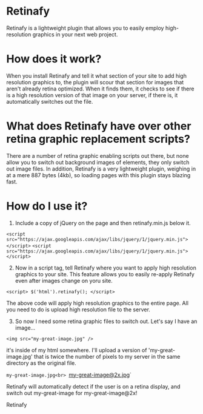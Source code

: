 Retinafy
=========

Retinafy is a lightweight plugin that allows you to easily employ high-resolution graphics in your next web project.


How does it work?
==================

When you install Retinafy and tell it what section of your site to add high resolution graphics to, the plugin will
scour that section for images that aren't already retina optimized. When it finds them, it checks to see if there is
a high resolution version of that image on your server, if there is, it automatically switches out the file.


What does Retinafy have over other retina graphic replacement scripts?
======================================================================

There are a number of retina graphic enabling scripts out there, but none allow you to switch out background images
of elements, they only switch out image files. In addition, Retinafy is a very lightweight plugin, weighing in at a
mere 887 bytes (4kb), so loading pages with this plugin stays blazing fast.

How do I use it?
================

1. Include a copy of jQuery on the page and then retinafy.min.js below it.

  `<script src="https://ajax.googleapis.com/ajax/libs/jquery/1/jquery.min.js"></script>`
	`<script src="https://ajax.googleapis.com/ajax/libs/jquery/1/jquery.min.js"></script>`

2. Now in a script tag, tell Retinafy where you want to apply high resolution graphics to your site. This feature allows you to easily re-apply Retinafy even after images change on yoru site.

`<script>
	$('html').retinafy();
</script>`

The above code will apply high resolution graphics to the entire page. All you need to do is upload high resolution file to the server.

3. So now I need some retina graphic files to switch out. Let's say I have an image…

`<img src="my-great-image.jpg" />`

it's inside of my html somewhere. I'll upload a version of 'my-great-image.jpg' that is twice the number of pixels to my server in the same directory as the original file.

`my-great-image.jpg<br>
`my-great-image@2x.jpg`

Retinafy will automatically detect if the user is on a retina display, and switch out my-great-image for my-great-image@2x!

Retinafy